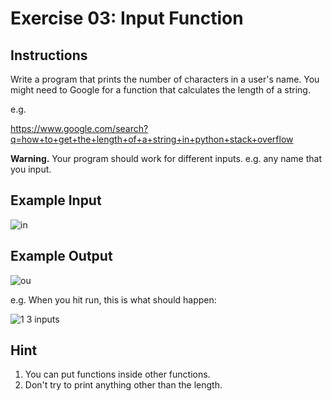 # Exercise 03: Input Function

## Instructions

Write a program that prints the number of characters in a user's name. You might need to Google for a function that calculates the length of a string.

e.g.

https://www.google.com/search?q=how+to+get+the+length+of+a+string+in+python+stack+overflow

**Warning.** Your program should work for different inputs. e.g. any name that you input.

## Example Input

![in](https://user-images.githubusercontent.com/50435319/217729768-c022070a-a795-4e2f-b62c-87334ab9a408.PNG)

## Example Output

![ou](https://user-images.githubusercontent.com/50435319/217729780-96a87f7a-7a42-4566-b28b-f434709f7f0e.PNG)

e.g. When you hit run, this is what should happen:

![1 3 inputs](https://user-images.githubusercontent.com/50435319/217729788-f8c9b20d-ce32-4dd1-a579-063b8a69243f.gif)

## Hint

1. You can put functions inside other functions.
2. Don't try to print anything other than the length.
